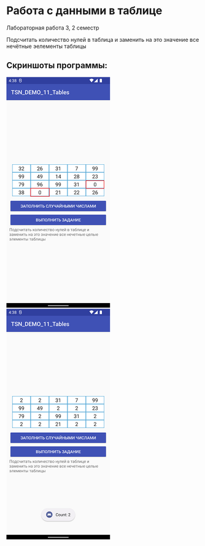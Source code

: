 # Работа с данными в таблице
Лабораторная работа 3, 2 семестр

Подсчитать количество нулей в таблица и заменить на это значение все нечётные эелементы таблицы
## Скриншоты программы:
![Заполненная таблица](https://github.com/colesattac/2lab3/blob/main/start.png)
![Замена нулей](https://github.com/colesattac/2lab3/blob/main/replaced.png)
